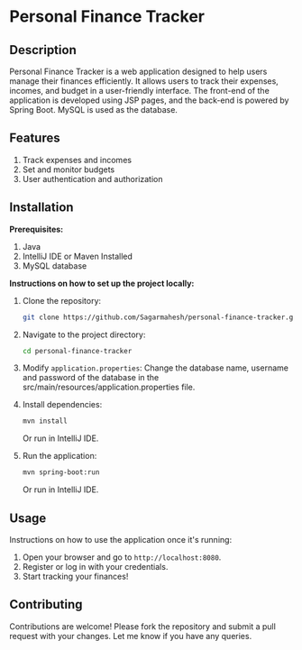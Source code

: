 # Personal Finance Tracker

## Description
Personal Finance Tracker is a web application designed to help users manage their finances efficiently. It allows users to track their expenses, incomes, and budget in a user-friendly interface. The front-end of the application is developed using JSP pages, and the back-end is powered by Spring Boot. MySQL is used as the database.

## Features
1. Track expenses and incomes
2. Set and monitor budgets
3. User authentication and authorization

## Installation

**Prerequisites:**
1. Java
2. IntelliJ IDE or Maven Installed
3. MySQL database

**Instructions on how to set up the project locally:**

1. Clone the repository:
   ```sh
   git clone https://github.com/Sagarmahesh/personal-finance-tracker.git
   ```
2. Navigate to the project directory:
   ```sh
   cd personal-finance-tracker
   ```
3. Modify `application.properties`: Change the database name,  username and password of the database in the src/main/resources/application.properties file.

4. Install dependencies:
   ```sh
   mvn install
   ```
   Or run in IntelliJ IDE.
5. Run the application:
   ```sh
   mvn spring-boot:run
   ```
   Or run in IntelliJ IDE.

## Usage
Instructions on how to use the application once it's running:

1. Open your browser and go to `http://localhost:8080`.
2. Register or log in with your credentials.
3. Start tracking your finances!

## Contributing
Contributions are welcome! Please fork the repository and submit a pull request with your changes. 
Let me know if you have any queries.

